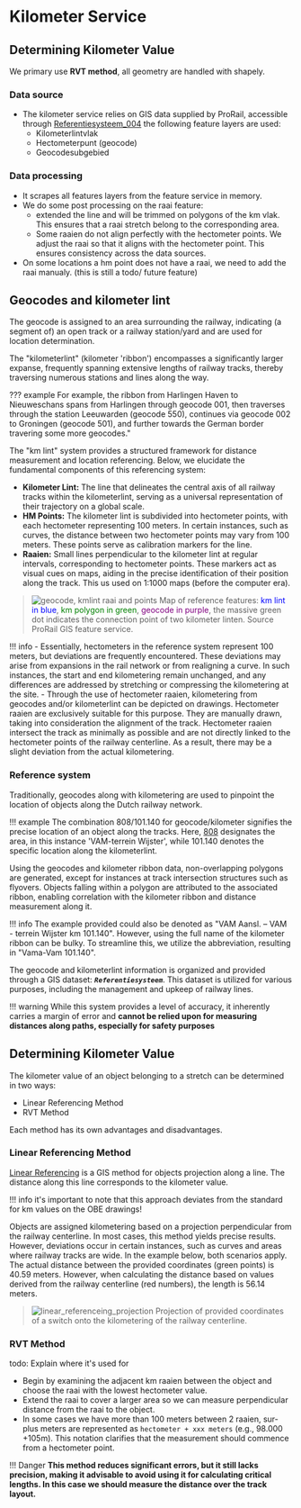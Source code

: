 # Kilometer Service

## Determining Kilometer Value
We primary use **RVT method**, all geometry are handled with shapely.

### Data source
- The kilometer service relies on GIS data supplied by ProRail, accessible through [Referentiesysteem_004](https://mapservices.prorail.nl/arcgis/rest/services/Referentiesysteem_004/FeatureServer) the following feature layers are used:
    - Kilometerlintvlak
    - Hectometerpunt (geocode)
    - Geocodesubgebied

### Data processing
- It scrapes all features layers from the feature service in memory.
- We do some post processing on the raai feature:
    - extended the line and will be trimmed on polygons of the km vlak. This ensures that a raai stretch belong to the corresponding area.
    - Some raaien do not align perfectly with the hectometer points. We adjust the raai so that it aligns with the hectometer point. This ensures consistency across the data sources.
- On some locations a hm point does not have a raai, we need to add the raai manualy. (this is still a todo/ future feature)

## Geocodes and kilometer lint
The geocode is assigned to an area surrounding the railway, indicating (a segment of) an open track or a railway station/yard and are used for location determination.

The "kilometerlint" (kilometer 'ribbon') encompasses a significantly larger expanse, frequently spanning extensive lengths of railway tracks, thereby traversing numerous stations and lines along the way.


??? example
    For example, the ribbon from Harlingen Haven to Nieuweschans spans from Harlingen through geocode 001, then traverses through the station Leeuwarden (geocode 550), continues via geocode 002 to Groningen (geocode 501), and further towards the German border travering some more geocodes."


The "km lint" system provides a structured framework for distance measurement and location referencing.
Below, we elucidate the fundamental components of this referencing system:

- **Kilometer Lint:** The line that delineates the central axis of all railway tracks within the kilometerlint, serving as a universal representation of their trajectory on a global scale.
- **HM Points:** The kilometer lint is subdivided into hectometer points, with each hectometer representing 100 meters. In certain instances, such as curves, the distance between two hectometer points may vary from 100 meters. These points serve as calibration markers for the line.
- **Raaien:** Small lines perpendicular to the kilometer lint at regular intervals, corresponding to hectometer points. These markers act as visual cues on maps, aiding in the precise identification of their position along the track. This us used on 1:1000 maps (before the computer era).

> ![geocode, kmlint raai and points](km_lin_raai_geocode.png)
> Map of reference features: <span style="color:blue">km lint in blue</span>, <span style="color:green">km polygon in green</span>, <span style="color:purple">geocode in purple</span>, the massive green dot indicates the connection point of two kilometer linten. Source ProRail GIS feature service.

!!! info
    - Essentially, hectometers in the reference system represent 100 meters, but deviations are frequently encountered. These deviations may arise from expansions in the rail network or from realigning a curve. In such instances, the start and end kilometering remain unchanged, and any differences are addressed by stretching or compressing the kilometering at the site.
    - Through the use of hectometer raaien, kilometering from geocodes and/or kilometerlint can be depicted on drawings. Hectometer raaien are exclusively suitable for this purpose. They are manually drawn, taking into consideration the alignment of the track. Hectometer raaien intersect the track as minimally as possible and are not directly linked to the hectometer points of the railway centerline. As a result, there may be a slight deviation from the actual kilometering.

### Reference system

Traditionally, geocodes along with kilometering are used to pinpoint the location of objects along the Dutch railway network.

!!! example
    The combination 808/101.140 for geocode/kilometer signifies the precise location of an object along the tracks. Here, [808](https://en.wikipedia.org/wiki/Roland_TR-808) designates the area, in this instance 'VAM-terrein Wijster', while 101.140 denotes the specific location along the kilometerlint.

Using the geocodes and kilometer ribbon data, non-overlapping polygons are generated, except for instances at track intersection structures such as flyovers.
Objects falling within a polygon are attributed to the associated ribbon, enabling correlation with the kilometer ribbon and distance measurement along it.

!!! info
    The example provided could also be denoted as "VAM Aansl. – VAM - terrein Wijster km 101.140". However, using the full name of the kilometer ribbon can be bulky. To streamline this, we utilize the abbreviation, resulting in "Vama-Vam 101.140".

The geocode and kilometerlint information is organized and provided through a GIS dataset: ***```Referentiesysteem```***. This dataset is utilized for various purposes, including the management and upkeep of railway lines.

!!! warning
    While this system provides a level of accuracy, it inherently carries a margin of error and **cannot be relied upon for measuring distances along paths, especially for safety purposes**


## Determining Kilometer Value
The kilometer value of an object belonging to a stretch can be determined in two ways:

- Linear Referencing Method
- RVT Method

Each method has its own advantages and disadvantages.

### Linear Referencing Method
[Linear Referencing](https://en.wikipedia.org/wiki/Linear_referencing) is a GIS method for objects projection along a line. The distance along this line corresponds to the kilometer value.

!!! info
    it's important to note that this approach deviates from the standard for km values on the OBE drawings!

Objects are assigned kilometering based on a projection perpendicular from the railway centerline. In most cases, this method yields precise results.
However, deviations occur in certain instances, such as curves and areas where railway tracks are wide. In the example below, both scenarios apply.
The actual distance between the provided coordinates (green points) is 40.59 meters. However, when calculating the distance based on values derived from the railway centerline (red numbers), the length is 56.14 meters.
>![linear_referenceing_projection](linear_referenceing_projection.png)
> Projection of provided coordinates of a switch onto the kilometering of the railway centerline.


### RVT Method

todo: Explain where it's used for

- Begin by examining the adjacent km raaien between the object and choose the raai with the lowest hectometer value.
- Extend the raai to cover a larger area so we can measure perpendicular distance from the raai to the object.
- In some cases we have more than 100 meters between 2 raaien, sur-plus meters are represented as ```hectometer + xxx meters``` (e.g., 98.000 +105m). This notation clarifies that the measurement should commence from a hectometer point.

!!! Danger
    **This method reduces significant errors, but it still lacks precision, making it advisable to avoid using it for calculating critical lengths. In this case we should measure the distance over the track layout.**

